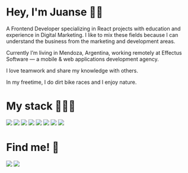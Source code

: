 # Hey, I'm Juanse 👋🏻

A Frontend Developer specializing in React projects with education and experience in Digital Marketing. I like to mix these fields because I can understand the business from the marketing and development areas.

Currently I’m living in Mendoza, Argentina, working remotely at Effectus Software — a mobile & web applications development agency.

I love teamwork and share my knowledge with others. 

In my freetime, I do dirt bike races and I enjoy nature. 

# My stack 👨🏼‍💻
<p dir="auto">
    <a target="_blank" rel="noopener noreferrer" href="https://img.shields.io/badge/react-%2320232a.svg?style=for-the-badge&logo=react&logoColor=%2361DAFB"><img src="https://img.shields.io/badge/react-%2320232a.svg?style=for-the-badge&logo=react&logoColor=%2361DAFB" data-canonical-src="https://img.shields.io/badge/React-222222?style=flat&amp;logo=react" style="max-width: 100%;"></a> 
    <a target="_blank" rel="noopener noreferrer" href="https://img.shields.io/badge/Next-black?style=for-the-badge&logo=next.js&logoColor=white"><img src="https://img.shields.io/badge/Next-black?style=for-the-badge&logo=next.js&logoColor=white" data-canonical-src="https://img.shields.io/badge/Next-black?style=for-the-badge&logo=next.js&logoColor=white" style="max-width: 100%;"></a>
    <a target="_blank" rel="noopener noreferrer" href="https://img.shields.io/badge/javascript-%23323330.svg?style=for-the-badge&logo=javascript&logoColor=%23F7DF1E"><img src="https://img.shields.io/badge/javascript-%23323330.svg?style=for-the-badge&logo=javascript&logoColor=%23F7DF1E" data-canonical-src="https://img.shields.io/badge/javascript-%23323330.svg?style=for-the-badge&logo=javascript&logoColor=%23F7DF1E" style="max-width: 100%;"></a>
    <a target="_blank" rel="noopener noreferrer" href="https://img.shields.io/badge/typescript-%23007ACC.svg?style=for-the-badge&logo=typescript&logoColor=white"><img src="https://img.shields.io/badge/typescript-%23007ACC.svg?style=for-the-badge&logo=typescript&logoColor=white" data-canonical-src="https://img.shields.io/badge/typescript-%23007ACC.svg?style=for-the-badge&logo=typescript&logoColor=white" style="max-width: 100%;"></a>
    <a target="_blank" rel="noopener noreferrer" href="https://img.shields.io/badge/git-%23F05033.svg?style=for-the-badge&logo=git&logoColor=white"><img src="https://img.shields.io/badge/git-%23F05033.svg?style=for-the-badge&logo=git&logoColor=white" data-canonical-src="https://img.shields.io/badge/git-%23F05033.svg?style=for-the-badge&logo=git&logoColor=white" style="max-width: 100%;"></a>
    <a target="_blank" rel="noopener noreferrer" href="https://img.shields.io/badge/github-%23121011.svg?style=for-the-badge&logo=github&logoColor=white"><img src="https://img.shields.io/badge/github-%23121011.svg?style=for-the-badge&logo=github&logoColor=white" data-canonical-src="https://img.shields.io/badge/github-%23121011.svg?style=for-the-badge&logo=github&logoColor=white" style="max-width: 100%;"></a>
    <a target="_blank" rel="noopener noreferrer" href="https://img.shields.io/badge/jira-%230A0FFF.svg?style=for-the-badge&logo=jira&logoColor=white"><img src="https://img.shields.io/badge/jira-%230A0FFF.svg?style=for-the-badge&logo=jira&logoColor=white" data-canonical-src="https://img.shields.io/badge/jira-%230A0FFF.svg?style=for-the-badge&logo=jira&logoColor=white" style="max-width: 100%;"></a>
    <a target="_blank" rel="noopener noreferrer" href="https://img.shields.io/badge/figma-%23F24E1E.svg?style=for-the-badge&logo=figma&logoColor=white"><img src="https://img.shields.io/badge/figma-%23F24E1E.svg?style=for-the-badge&logo=figma&logoColor=white" data-canonical-src="https://img.shields.io/badge/figma-%23F24E1E.svg?style=for-the-badge&logo=figma&logoColor=white" style="max-width: 100%;"></a>
</p>

# Find me! 📱
<p dir="auto">
    <a target="_blank" rel="noopener noreferrer" href="mailto: juanseagui@gmail.com"><img src="https://img.shields.io/badge/Gmail-D14836?style=for-the-badge&logo=gmail&logoColor=white" data-canonical-src="https://img.shields.io/badge/Gmail-D14836?style=for-the-badge&logo=gmail&logoColor=white" style="max-width: 100%;"></a>
    <a target="_blank" rel="noopener noreferrer" href="https://www.linkedin.com/in/juanseaguirre/"><img src="https://img.shields.io/badge/linkedin-%230077B5.svg?style=for-the-badge&logo=linkedin&logoColor=white" data-canonical-src="https://img.shields.io/badge/linkedin-%230077B5.svg?style=for-the-badge&logo=linkedin&logoColor=white" style="max-width: 100%;"></a>
</p>
